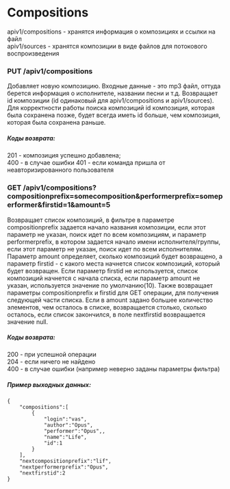# Compositions

apiv1/compositions - хранятся информация о композициях и ссылки на файл<br />
apiv1/sources - хранятся композиции в виде файлов для потокового воспроизведения

### PUT /apiv1/compositions

Добавляет новую композицию. Входные данные - это mp3 файл, оттуда берется информация о исполнителе, названии песни и т.д. 
Возвращает id композиции (id одинаковый для apiv1/compositions и apiv1/sources).
Для корректности работы поиска композиций id композиция, которая была сохранена позже,
будет всегда иметь id больше, чем композиция, которая была сохранена раньше.

##### Коды возврата:
201 - композиция успешно добавлена;<br />
400 - в случае ошибки
401 - если команда пришла от неавторизированного пользователя<br />

### GET /apiv1/compositions?compositionprefix=somecomposition&performerprefix=someperformer&firstid=1&amount=5

Возвращает список композиций, в фильтре в параметре compositionprefix задается начало названия композиции,
если этот параметр не указан, поиск идет по всем композициям, и параметр performerprefix, в котором задается 
начало имени исполнителя/группы, если этот параметр не указан, поиск идет по всем исполнителям. Параметр amount определяет,
сколько композиций будет возвращено, а параметр firstid - с какого места начнется список композиций, 
который будет возвращен. Если параметр firstid не используется, список композиций начнется с начала списка,
если параметр amount не указан, используется значение по умолчанию(10). Также возвращает
параметры compositionprefix и firstid для GET операции, для получения следующей части списка.
Если в amount задано большее количество элементов, чем осталось в списке, возвращается столько,
сколько осталось, если список закончился, в поле nextfirstid возвращается значение null.

##### Коды возврата:
200 - при успешной операции<br />
204 - если ничего не найдено<br />
400 - в случае ошибки (например неверно заданы параметры фильтра)

##### Пример выходных данных:
    {
        "compositions":[
            {
                "login":"vas",
                "author":"Opus",
                "performer":"Opus",,
                "name":"Life",
                "id":1
            }
        ],
        "nextcompositionprefix":"lif",
        "nextperformerprefix":"Opus",
        "nextfirstid":2
    }
